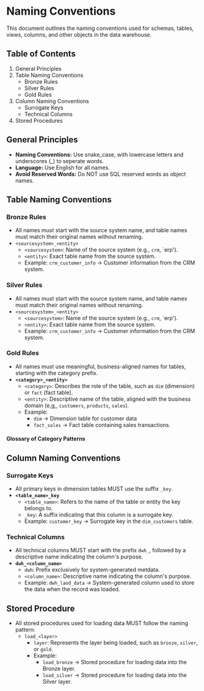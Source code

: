 # Naming Conventions

This document outlines the naming conventions used for schemas, tables, views, columns, and other objects in the data warehouse.

## Table of Contents

1. General Principles
2. Table Naming Conventions
     - Bronze Rules
     - Silver Rules
     - Gold Rules
3. Column Naming Conventions
     - Surrogate Keys
     - Technical Columns
5. Stored Procedures

## General Principles 

- **Naming Conventions:** Use snake_case, with lowercase letters and underscores (_) to seperate words.
- **Language:** Use English for all names.
- **Avoid Reserved Words:** Do NOT use SQL reserved words as object names.

## Table Naming Conventions
### Bronze Rules 
  - All names must start with the source system name, and table names must match their original names without renaming.
  - `<sourcesystem>_<entity>`
    - `<sourcesystem>`: Name of the source system (e.g., `crm`, `erp').
    - `<entity>`: Exact table name from the source system.
    - Example: `crm_customer_info` -> Customer information from the CRM system.

### Silver Rules
  - All names must start with the source system name, and table names must match their original names without renaming.
  - `<sourcesystem>_<entity>`
    - `<sourcesystem>`: Name of the source system (e.g., `crm`, `erp').
    - `<entity>`: Exact table name from the source system.
    - Example: `crm_customer_info` -> Customer information from the CRM system.

### Gold Rules
  - All names must use meaningful, business-aligned names for tables, starting with the category prefix.
  - **`<category>_<entity>`**
    - `<category>`: Describes the role of the table, such as `dim` (dimension) or `fact` (fact table). 
    - `<entity>`: Descriptive name of the table, aligned with the business domain (e,g,, `customers`, `products`, `sales`).
    - Example:
      - `dim` -> Dimension table for customer data
      - `fact_sales` -> Fact table containing sales transactions.

#### Glossary of Category Patterns 

## Column Naming Conventions 
### Surrogate Keys 
- All primary keys in dimension tables MUST use the suffix `_key`.
- **`<table_name>_key`**
  - `<table_name>`: Refers to the name of the table or entity the key belongs to.
  - `_key`: A suffix indicating that this column is a surrogate key.
  - Example: `customer_key` -> Surrogate key in the `dim_customers` table.
 
 
### Technical Columns 
- All technical columns MUST start with the prefix `dwh_`, followed by a descriptive name indicating the column's purpose.
- **`dwh_<column_name>`**
  - `dwh`: Prefix exclusively for system-generated metdata.
  - `<column_name>`: Descriptive name indicating the column's purpose.
  - Example: `dwh_laod_data` -> System-generated column used to store the data when the record was loaded. 

## Stored Procedure 
- All stored procedures used for loading data MUST follow the naming pattern:
  - `load_<layer>`
    - `layer`: Represents the layer being loaded, such as `bronze`, `silver`, or `gold`.
    - Example:
      - `load_bronze` -> Stored procedure for loading data into the Bronze layer.
      - `load_silver` -> Stored procedure for loading data into the Silver layer.  
